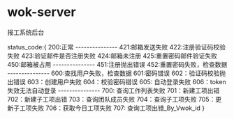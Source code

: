 # wok-server
报工系统后台

status_code:{
	200:正常
	---------------
	421:邮箱发送失败
	422:注册验证码校验失败
	423:验证邮件是否注册失败
	424:邮箱未注册
	425:重置密码邮件验证失败
	450:邮箱被占用
	---------------
	451:注册抛出错误
	452:重置密码失败，检查数据
	---------------
	600:查找用户失败，检查数据
	601:密码错误
	602：验证码校验抛出错误
	603：创建用户失败
	604：校验密码错误
	605: 自动登录失败
	606：token失效无法自动登录
	---------------
	700: 查询工作列表失败
	701：新建工项出错
	702：新建子工项出错
	703：查询团队成员失败
	704：查询子工项失败
	705：更新子工项失败
	706：获取今日工项失败
	707: 查询工项出错_By_Vwok_id
}